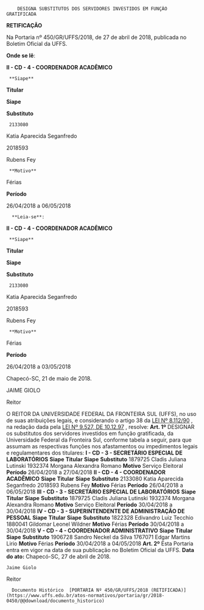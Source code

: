         DESIGNA SUBSTITUTOS DOS SERVIDORES INVESTIDOS EM FUNÇÃO GRATIFICADA  

  **RETIFICAÇÃO**

  Na Portaria nº 450/GR/UFFS/2018, de 27 de abril de 2018, publicada no Boletim Oficial da UFFS.

 **Onde se lê**:

 **II - CD - 4 - COORDENADOR ACADÊMICO**

     **Siape**

   **Titular**

   **Siape**

   **Substituto**

     2133080

   Katia Aparecida Seganfredo

   2018593

   Rubens Fey

     **Motivo**

   Férias

   **Período**

   26/04/2018 a 06/05/2018

      **Leia-se**:

 **II - CD - 4 - COORDENADOR ACADÊMICO**

     **Siape**

   **Titular**

   **Siape**

   **Substituto**

     2133080

   Katia Aparecida Seganfredo

   2018593

   Rubens Fey

     **Motivo**

   Férias

   **Período**

   26/04/2018 a 03/05/2018

      

 Chapecó-SC, 21 de maio de 2018.

   JAIME GIOLO

 Reitor

  O REITOR DA UNIVERSIDADE FEDERAL DA FRONTEIRA SUL (UFFS), no uso de suas atribuições legais, e considerando o artigo 38 da [LEI Nº 8.112/90](http://www.planalto.gov.br/ccivil_03/leis/l8112cons.htm)  , na redação dada pela [LEI Nº 9.527, DE 10.12.97](http://www.planalto.gov.br/ccivil_03/leis/l9527.htm)  , resolve:   **Art. 1º** DESIGNAR os substitutos dos servidores investidos em função gratificada, da Universidade Federal da Fronteira Sul, conforme tabela a seguir, para que assumam as respectivas funções nos afastamentos ou impedimentos legais e regulamentares dos titulares: **I - CD - 3 - SECRETÁRIO ESPECIAL DE LABORATÓRIOS**      **Siape**    **Titular**    **Siape**    **Substituto**      1879725   Cladis Juliana Lutinski   1932374   Morgana Alexandra Romano     **Motivo**    Serviço Eleitoral   **Período**    26/04/2018 a 27/04/2018     **II - CD - 4 - COORDENADOR ACADÊMICO**      **Siape**    **Titular**    **Siape**    **Substituto**      2133080   Katia Aparecida Seganfredo   2018593   Rubens Fey     **Motivo**    Férias   **Período**    26/04/2018 a 06/05/2018     **III - CD - 3 - SECRETÁRIO ESPECIAL DE LABORATÓRIOS**      **Siape**    **Titular**    **Siape**    **Substituto**      1879725   Cladis Juliana Lutinski   1932374   Morgana Alexandra Romano     **Motivo**    Serviço Eleitoral   **Período**    30/04/2018 a 30/04/2018     **IV - CD - 3 - SUPERINTENDENTE DE ADMINISTRAÇÃO DE PESSOAL**      **Siape**    **Titular**    **Siape**    **Substituto**      1822328   Edivandro Luiz Tecchio   1880041   Gildomar Leonel Wildner     **Motivo**    Férias   **Período**    30/04/2018 a 30/04/2018     **V - CD - 4 - COORDENADOR ADMINISTRATIVO**      **Siape**    **Titular**    **Siape**    **Substituto**      1906728   Sandro Neckel da Silva   1767071   Edgar Martins Lirio     **Motivo**    Férias   **Período**    30/04/2018 a 04/05/2018       **Art. 2º** Esta Portaria entra em vigor na data de sua publicação no Boletim Oficial da UFFS.      **Data do ato:** Chapecó-SC, 27 de abril de 2018.   
 

    Jaime Giolo   
 Reitor 

      Documento Histórico  [PORTARIA Nº 450/GR/UFFS/2018 (RETIFICADA)](https://www.uffs.edu.br/atos-normativos/portaria/gr/2018-0450/@@download/documento_historico)     
      